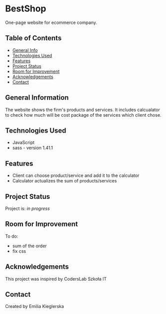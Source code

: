 # BestShop
One-page website for ecommerce company. 

## Table of Contents
* [General Info](#general-information)
* [Technologies Used](#technologies-used)
* [Features](#features)
* [Project Status](#project-status)
* [Room for Improvement](#room-for-improvement)
* [Acknowledgements](#acknowledgements)
* [Contact](#contact)


## General Information
The website shows the firm's products and services. It includes calcualator to check how much will be cost package of the services which 
client chose.


## Technologies Used
- JavaScript
- sass - version 1.41.1


## Features
- Client can choose product/service and add it to the calculator
- Calculator actualizes the sum of products/services


## Project Status
Project is: _in progress_ 

## Room for Improvement

To do:
- sum of the order
- fix css


## Acknowledgements
This project was inspired by CodersLab Szkoła IT


## Contact
Created by Emilia Kieglerska
